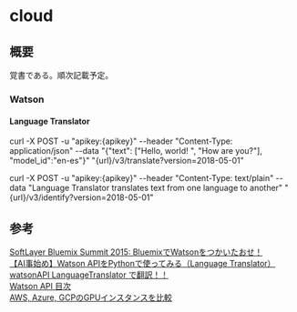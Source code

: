 # cloud

## 概要
覚書である。順次記載予定。  

### Watson

#### Language Translator
curl -X POST -u "apikey:{apikey}" --header "Content-Type: application/json" --data "{\"text\": [\"Hello, world! \", \"How are you?\"], \"model_id\":\"en-es\"}" "{url}/v3/translate?version=2018-05-01"  

curl -X POST -u "apikey:{apikey}" --header "Content-Type: text/plain" --data "Language Translator translates text from one language to another" "{url}/v3/identify?version=2018-05-01"

## 参考
[SoftLayer Bluemix Summit 2015: BluemixでWatsonをつかいたおせ！](https://www.slideshare.net/MikiYutani/softlayer-bluemix-summit-2015-bluemixwatson?qid=8fda4f26-b981-4268-8da5-192504fdc4a3&v=&b=&from_search=1)  
[【AI事始め】Watson APIをPythonで使ってみる（Language Translator）](https://qiita.com/kg1/items/88be91c5ecde8600220e)  
[watsonAPI LanguageTranslator で翻訳！！](https://qiita.com/van/items/8ab08bce0270baf377a2)  
[Watson API 目次](https://www.ibm.com/blogs/solutions/jp-ja/watson-api-matome/#section1)  
[AWS, Azure, GCPのGPUインスタンスを比較](https://techblog.nhn-techorus.com/archives/16358)  
